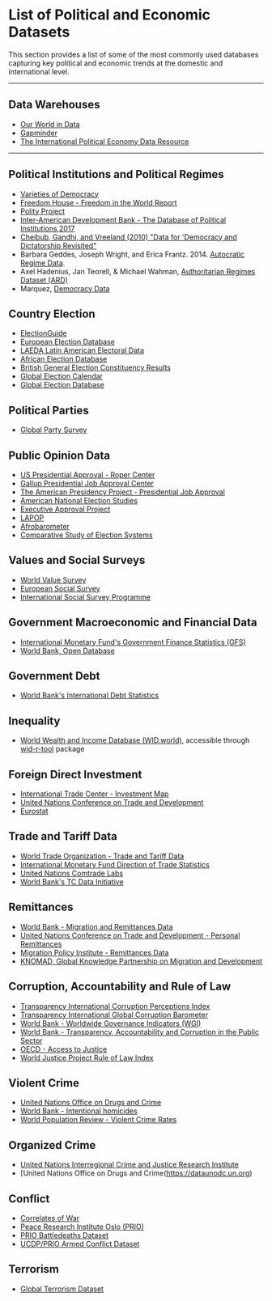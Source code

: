 # List of Political and Economic Datasets


This section provides a list of some of the most commonly used databases capturing key political and economic trends at the domestic and international level.

---

## Data Warehouses
- [Our World in Data](https://ourworldindata.org/)
- [Gapminder](https://www.gapminder.org)
- [The International Political Economy Data Resource](https://dataverse.harvard.edu/dataset.xhtml?persistentId=doi:10.7910/DVN/X093TV)

---

## Political Institutions and Political Regimes

- [Varieties of Democracy](https://www.v-dem.net)
- [Freedom House - Freedom in the World Report](https://freedomhouse.org/countries/freedom-world/scores)
- [Polity Project]( http://www.systemicpeace.org/polityproject.html)
- [Inter-American Development Bank - The Database of Political Institutions 2017](https://publications.iadb.org/en/database-political-institutions-2017-dpi2017)
- [Cheibub, Gandhi, and Vreeland (2010) "Data for 'Democracy and Dictatorship Revisited"](https://sites.google.com/site/joseantoniocheibub/datasets/dd?authuser=0)
- Barbara Geddes, Joseph Wright, and Erica Frantz. 2014.  [Autocratic Regime Data](https://sites.psu.edu/dictators/). 
- Axel Hadenius, Jan Teorell, & Michael Wahman, [Authoritarian Regimes Dataset (ARD)](https://sites.google.com/site/authoritarianregimedataset/data/)
- Marquez, [Democracy Data](https://github.com/xmarquez/democracyData)

## Country Election
- [ElectionGuide](https://www.electionguide.org)
- [European Election Database](https://nsd.no/european_election_database/ )
- [LAEDA Latin American Electoral Data](http://lanic.utexas.edu/laeda/directories/electoral/)
- [African Election Database](https://africanelections.tripod.com/index.html)
- [British General Election Constituency Results](https://www.pippanorris.com/data/)
- [Global Election Calendar](https://www.ndi.org/elections-calendar)
- [Global Election Database](http://www.globalelectionsdatabase.com)

## Political Parties
- [Global Party Survey](https://www.pippanorris.com/data/)

## Public Opinion Data
- [US Presidential Approval - Roper Center](https://ropercenter.cornell.edu/presidential-approval) 
- [Gallup Presidential Job Approval Center](https://news.gallup.com/interactives/185273/presidential-job-approval-center.aspx)
- [The American Presidency Project - Presidential Job Approval](https://www.presidency.ucsb.edu/statistics/data/presidential-job-approval)
- [American National Election Studies](https://electionstudies.org/data-center/)
- [Executive Approval Project](http://www.executiveapproval.org)
- [LAPOP](https://www.vanderbilt.edu/lapop/)
- [Afrobarometer](https://www.afrobarometer.org)
- [Comparative Study of Election Systems](https://cses.org)

## Values and Social Surveys
- [World Value Survey]( http://www.worldvaluessurvey.org/wvs.jsp)
- [European Social Survey](http://www.europeansocialsurvey.org/data/)
- [International Social Survey Programme](http://www.issp.org/menu-top/home/)


## Government Macroeconomic and Financial Data
- [International Monetary Fund's Government Finance Statistics (GFS)](https://data.imf.org)
- [World Bank, Open Database]( https://data.worldbank.org)

## Government Debt
- [World Bank's International Debt Statistics](https://databank.worldbank.org/source/international-debt-statistics)

## Inequality
- [World Wealth and Income Database (WID.world)](https://wid.world), accessible through [wid-r-tool](https://github.com/WIDworld/wid-r-tool) package

## Foreign Direct Investment
- [International Trade Center - Investment Map](https://www.investmentmap.org/investment/data-availability)
- [United Nations Conference on Trade and Development](https://unctadstat.unctad.org/EN/About.html)
- [Eurostat](https://data.europa.eu/data/datasets/yhbrm1ogp8hhk9qur4hnpq?locale=en)

## Trade and Tariff Data
- [World Trade Organization - Trade and Tariff Data](https://www.wto.org/english/res_e/statis_e/statis_e.htm)
- [International Monetary Fund Direction of Trade Statistics](https://data.imf.org/?sk=9D6028D4-F14A-464C-A2F2-59B2CD424B85)
- [United Nations Comtrade Labs](https://comtrade.un.org)
- [World Bank's TC Data Initiative](https://tcdata360.worldbank.org)

## Remittances
- [World Bank - Migration and Remittances Data](https://www.worldbank.org/en/topic/migrationremittancesdiasporaissues/brief/migration-remittances-data)
- [United Nations Conference on Trade and Development - Personal Remittances](https://unctadstat.unctad.org/wds/TableViewer/tableView.aspx?ReportId=86)
- [Migration Policy Institute - Remittances Data](https://www.migrationpolicy.org/programs/data-hub/global-remittances-guide)
- [KNOMAD,  Global Knowledge Partnership on Migration and Development](https://www.knomad.org/data/remittances)

## Corruption, Accountability and Rule of Law
- [Transparency International Corruption Perceptions Index](https://www.transparency.org/en/cpi/2020/index/nzl)
- [Transparency International Global Corruption Barometer](https://www.transparency.org/en/gcb)
- [World Bank - Worldwide Governance Indicators (WGI) ](https://info.worldbank.org/governance/wgi/)
- [World Bank - Transparency, Accountability and Corruption in the Public Sector](https://data.worldbank.org/indicator/IQ.CPA.TRAN.XQ)
- [OECD - Access to Justice](https://data.worldbank.org/indicator/IQ.CPA.TRAN.XQ)
- [World Justice Project Rule of Law Index](https://worldjusticeproject.org/our-work/research-and-data/wjp-rule-law-index-2019)

## Violent Crime
- [United Nations Office on Drugs and Crime](https://dataunodc.un.org)
- [World Bank - Intentional homicides](https://data.worldbank.org/indicator/VC.IHR.PSRC.P5)
- [World Population Review - Violent Crime Rates](https://worldpopulationreview.com/country-rankings/violent-crime-rates-by-country)

## Organized Crime
- [United Nations Interregional Crime and Justice Research Institute](http://www.unicri.it/index.php/services/library_documentation/publications/icvs/data)
- [United Nations Office on Drugs and Crime(https://dataunodc.un.org)



## Conflict
- [Correlates of War](https://correlatesofwar.org)
- [Peace Research Institute Oslo (PRIO)](https://www.prio.org/data)
- [PRIO Battledeaths Dataset](https://www.prio.org/data/1)
- [UCDP/PRIO Armed Conflict Dataset](https://www.prio.org/Data/Armed-Conflict/UCDP-PRIO/)

## Terrorism
- [Global Terrorism Dataset](https://www.start.umd.edu/gtd/access/)



